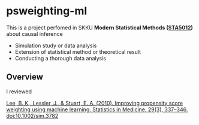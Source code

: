 
# psweighting-ml

This is a project perfomed in SKKU **Modern Statistical Methods
([STA5012](https://www.kwonsanglee.com))** about causal inference

  - Simulation study or data analysis
  - Extension of statistical method or theoretical result
  - Conducting a thorough data analysis

## Overview

I reviewed

[Lee, B. K., Lessler, J., & Stuart, E. A. (2010). Improving propensity
score weighting using machine learning. Statistics in
Medicine, 29(3), 337–346.
doi:10.1002/sim.3782](https://onlinelibrary.wiley.com/doi/abs/10.1002/sim.3782)
